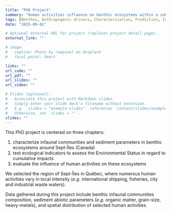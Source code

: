 ```yaml
---
title: "PhD Project"
summary: "Human activities influence on benthic ecosystems within a sub-Arctic industrial harbour area: calculation of ecological status indicators and prediction of the communities' structure"
tags: [Benthos, Anthropogenic drivers, Characterization, Prediction, Indicators]
date: "2015-09-01"

# Optional external URL for project (replaces project detail page).
external_link: ""

# image:
#   caption: Photo by rawpixel on Unsplash
#   focal_point: Smart

links: ""
url_code: ""
url_pdf: ""
url_slides: ""
url_video: ""

# Slides (optional).
#   Associate this project with Markdown slides.
#   Simply enter your slide deck's filename without extension.
#   E.g. `slides = "example-slides"` references `content/slides/example-slides.md`.
#   Otherwise, set `slides = ""`.
slides: ""
---
```


This PhD project is centered on three chapters:

1. characterize infaunal communities and sediment parameters in benthic ecosystems around Sept-Îles (Canada)
2. test ecological indicators to assess the Environmental Status in regard to cumulative impacts
3. evaluate the influence of human activities on these ecosystems

We selected the region of Sept-Îles in Québec, where numerous human activities vary in local intensity (*e.g.* international shipping, fisheries, city and industrial waste waters).

Data gathered during this project include benthic infaunal communities composition, sediment abiotic parameters (*e.g.* organic matter, grain-size, heavy-metals), and spatial distribution of selected human activities.
